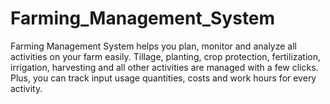 # Farming_Management_System
Farming Management System helps you plan, monitor and analyze all activities on your farm easily. Tillage, planting, crop protection, fertilization, irrigation, harvesting and all other activities are managed with a few clicks. Plus, you can track input usage quantities, costs and work hours for every activity.
